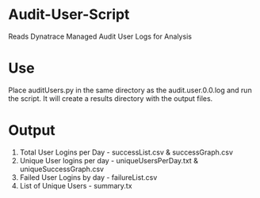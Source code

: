 # Audit-User-Script
Reads Dynatrace Managed Audit User Logs for Analysis 

#	Use 
Place auditUsers.py in the same directory as the audit.user.0.0.log and run the script. It will create a results directory with the output files. 

# Output
1. Total User Logins per Day - successList.csv & successGraph.csv
2. Unique User logins per day - uniqueUsersPerDay.txt & uniqueSuccessGraph.csv
3. Failed User Logins by day - failureList.csv
4. List of Unique Users - summary.tx
